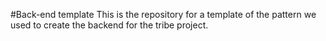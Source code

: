 #Back-end template
This is the repository for a template of the pattern we used to create the backend for the tribe project.
